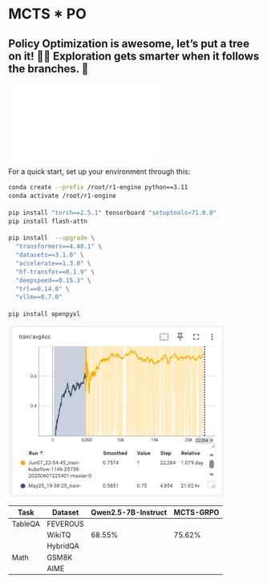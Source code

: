 # MCTS * PO

## Policy Optimization is awesome, let’s put a tree on it! 🌲🌟 Exploration gets smarter when it follows the branches. 🌱


![Architecture](trainer/MTPO.pdf)


For a quick start, set up your environment through this:
```sh
conda create --prefix /root/r1-engine python==3.11
conda activate /root/r1-engine

pip install "torch==2.5.1" tensorboard "setuptools<71.0.0"
pip install flash-attn

pip install  --upgrade \
  "transformers==4.48.1" \
  "datasets==3.1.0" \
  "accelerate==1.3.0" \
  "hf-transfer==0.1.9" \
  "deepspeed==0.15.3" \
  "trl==0.14.0" \
  "vllm==0.7.0"

pip install openpyxl
```


![Qwen2.5-7B, Trained on WikiTQ](trainer/screenshots.png)


| Task         | Dataset       | Qwen2.5-7B-Instruct | MCTS-GRPO  |
|--------------|---------------|---------------------|------------|
| TableQA      | FEVEROUS      |                     |            |
|              | WikiTQ        | 68.55%              | 75.62%     |
|              | HybridQA      |                     |            |
| Math         | GSM8K         |                     |            |
|              | AIME          |                     |            |


